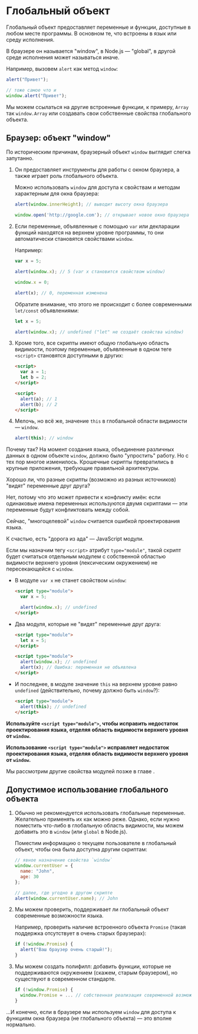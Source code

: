 
# Глобальный объект

Глобальный объект предоставляет переменные и функции, доступные в любом месте программы. В основном те, что встроены в язык или среду исполнения.

В браузере он называется "window", в Node.js — "global", в другой среде исполнения может называться иначе.

Например, вызовем `alert` как метод `window`:

```js run
alert("Привет");

// тоже самое что и
window.alert("Привет");
```

Мы можем ссылаться на другие встроенные функции, к примеру, `Array` так `window.Array` или создавать свои собственные свойства глобального объекта.

## Браузер: объект "window"

По историческим причинам, браузерный объект `window` выглядит слегка запутанно.

1. Он предоставляет инструменты для работы с окном браузера, а также играет роль глобального объекта.

    Можно использовать `window` для доступа к свойствам и методам характерным для окна браузера:

    ```js run
    alert(window.innerHeight); // выводит высоту окна браузера

    window.open('http://google.com'); // открывает новое окно браузера
    ```

2. Если переменные, объявленные с помощью `var` или декларации функций находятся на верхнем уровне программы, то они автоматически становятся свойствами `window`.

    Например:
    ```js untrusted run no-strict refresh
    var x = 5;

    alert(window.x); // 5 (var x становится свойством window)

    window.x = 0;

    alert(x); // 0, переменная изменена
    ```

    Обратите внимание, что этого не происходит с более современными `let/const` объявлениями:

    ```js untrusted run no-strict refresh
    let x = 5;

    alert(window.x); // undefined ("let" не создаёт свойства window)
    ```

3. Кроме того, все скрипты имеют общую глобальную область видимости, поэтому переменные, объявленные в одном теге `<script>` становятся доступными в других:

    ```html run
    <script>
      var a = 1;
      let b = 2;
    </script>

    <script>
      alert(a); // 1
      alert(b); // 2
    </script>
    ```

4. Мелочь, но всё же, значение `this` в глобальной области видимости — `window`.

    ```js untrusted run no-strict refresh
    alert(this); // window
    ```

Почему так? На момент создания языка, объединение различных данных в одном объекте `window`, должно было "упростить" работу. Но с тех пор многое изменилось. Крошечные скрипты превратились в крупные приложения, требующие правильной архитектуры.

Хорошо ли, что разные скрипты (возможно из разных источников) "видят" переменные друг друга?

Нет, потому что это может привести к конфликту имён: если одинаковые имена переменных используются двумя скриптами — эти переменные будут конфликтовать между собой.

Сейчас, "многоцелевой" `window` считается ошибкой проектирования языка.

К счастью, есть "дорога из ада" — JavaScript модули.

Если мы назначим тегу `<script>` атрибут `type="module"`, такой скрипт будет считаться отдельным модулем с собственной областью видимости верхнего уровня (лексическим окружением) не пересекающейся с `window`.

- В модуле `var x` не станет свойством `window`:

    ```html run
    <script type="module">
      var x = 5;

      alert(window.x); // undefined
    </script>
    ```

- Два модуля, которые не "видят" переменные друг друга:

    ```html run
    <script type="module">
      let x = 5;
    </script>

    <script type="module">
      alert(window.x); // undefined
      alert(x); // Ошибка: переменная не объявлена
    </script>
    ```

- И последнее, в модуле значение `this` на верхнем уровне равно `undefined` (действительно, почему должно быть `window`?):

    ```html run
    <script type="module">
      alert(this); // undefined
    </script>
    ```

**Используйте `<script type="module">`, чтобы исправить недостаток проектирования языка, отделяя область видимости верхнего уровня от `window`.**

**Использование `<script type="module">` исправляет недостаток проектирования языка, отделяя область видимости верхнего уровня от `window`.**

Мы рассмотрим другие свойства модулей позже в главе [](info:modules).

## Допустимое использование глобального объекта

1. Обычно не рекомендуется использовать глобальные переменные. Желательно применять их как можно реже. Однако, если нужно поместить что-либо в глобальную область видимости, мы можем добавить это в `window` (или `global` в Node.js).

    Поместим информацию о текущем пользователе в глобальный объект, чтобы она была доступна другим скриптам:

    ```js run
    // явное назначение свойства `window`
    window.currentUser = {
      name: "John",
      age: 30
    };

    // далее, где угодно в другом скрипте
    alert(window.currentUser.name); // John
    ```

2. Мы можем проверить, поддерживает ли глобальный объект современные возможности языка.

    Например, проверить наличие встроенного объекта `Promise` (такая поддержка отсутствует в очень старых браузерах):
    ```js run
    if (!window.Promise) {
      alert("Ваш браузер очень старый!");
    }
    ```

3. Мы можем создать полифилл: добавить функции, которые не поддерживаются окружением (скажем, старым браузером), но существуют в современном стандарте.

    ```js run
    if (!window.Promise) {
      window.Promise = ... // собственная реализация современной возможности языка
    }
    ```

...И конечно, если в браузере мы используем `window` для доступа к функциям окна браузера (не глобального объекта) — это вполне нормально.
